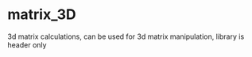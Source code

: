 # matrix_3D
3d matrix calculations, can be used for 3d matrix manipulation, library is header only


